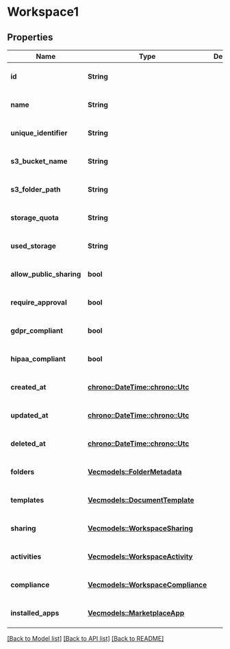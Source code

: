 # Workspace1

## Properties
Name | Type | Description | Notes
------------ | ------------- | ------------- | -------------
**id** | **String** |  | [optional] [default to None]
**name** | **String** |  | [optional] [default to None]
**unique_identifier** | **String** |  | [optional] [default to None]
**s3_bucket_name** | **String** |  | [optional] [default to None]
**s3_folder_path** | **String** |  | [optional] [default to None]
**storage_quota** | **String** |  | [optional] [default to None]
**used_storage** | **String** |  | [optional] [default to None]
**allow_public_sharing** | **bool** |  | [optional] [default to None]
**require_approval** | **bool** |  | [optional] [default to None]
**gdpr_compliant** | **bool** |  | [optional] [default to None]
**hipaa_compliant** | **bool** |  | [optional] [default to None]
**created_at** | [**chrono::DateTime::<chrono::Utc>**](DateTime.md) |  | [optional] [default to None]
**updated_at** | [**chrono::DateTime::<chrono::Utc>**](DateTime.md) |  | [optional] [default to None]
**deleted_at** | [**chrono::DateTime::<chrono::Utc>**](DateTime.md) |  | [optional] [default to None]
**folders** | [**Vec<models::FolderMetadata>**](FolderMetadata.md) |  | [optional] [default to None]
**templates** | [**Vec<models::DocumentTemplate>**](DocumentTemplate.md) |  | [optional] [default to None]
**sharing** | [**Vec<models::WorkspaceSharing>**](WorkspaceSharing.md) |  | [optional] [default to None]
**activities** | [**Vec<models::WorkspaceActivity>**](WorkspaceActivity.md) |  | [optional] [default to None]
**compliance** | [**Vec<models::WorkspaceCompliance>**](WorkspaceCompliance.md) |  | [optional] [default to None]
**installed_apps** | [**Vec<models::MarketplaceApp>**](MarketplaceApp.md) |  | [optional] [default to None]

[[Back to Model list]](../README.md#documentation-for-models) [[Back to API list]](../README.md#documentation-for-api-endpoints) [[Back to README]](../README.md)


